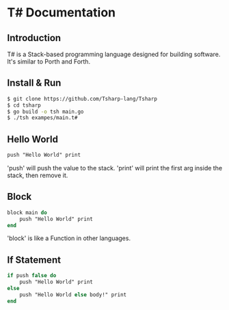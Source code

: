 # T# Documentation

## Introduction

T# is a Stack-based programming language designed for building software.
It's similar to Porth and Forth.

## Install & Run
```bash
$ git clone https://github.com/Tsharp-lang/Tsharp
$ cd tsharp
$ go build -o tsh main.go
$ ./tsh exampes/main.t#
```

## Hello World
```pascal
push "Hello World" print
```

'push' will push the value to the stack.
'print' will print the first arg inside the stack, then remove it.

## Block
```pascal
block main do
    push "Hello World" print
end
```

'block' is like a Function in other languages.

## If Statement
```pascal
if push false do
    push "Hello World" print
else
    push "Hello World else body!" print
end
```

